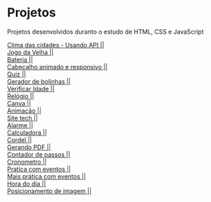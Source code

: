 # Projetos
 Projetos desenvolvidos duranto o estudo de HTML, CSS e JavaScript

[Clima das cidades - Usando API ||](https://joiceclemente.github.io/Projetos/clima%20das%20cidades/)  
[Jogo da Velha ||](https://joiceclemente.github.io/Projetos/jogo%20da%20velha/)<br>
[Bateria ||](https://joiceclemente.github.io/Projetos/bateria/)<br>
[Cabeçalho animado e responsivo ||](https://joiceclemente.github.io/Projetos/cabeçalho/)<br>
[Quiz ||](https://joiceclemente.github.io/Projetos/quiz/)<br>
[Gerador de bolinhas ||](https://joiceclemente.github.io/Projetos/bolinhas/)<br>
[Verificar Idade ||](https://joiceclemente.github.io/Projetos/verificar%20idade/)<br>
[Relógio ||](https://joiceclemente.github.io/Projetos/relogio%20analogico/)<br>
[Canva ||](https://joiceclemente.github.io/Projetos/canva/)<br>
[Animação ||](https://joiceclemente.github.io/Projetos/animaçao/)<br>
[Site tech ||](https://joiceclemente.github.io/Projetos/site%20tech/)<br>
[Alarme ||](https://joiceclemente.github.io/Projetos/alarme/)<br>
[Calculadora ||](https://joiceclemente.github.io/Projetos/calculadora/)<br>
[Cordel ||](https://joiceclemente.github.io/Projetos/cordel/)<br>
[Gerando PDF ||](https://joiceclemente.github.io/Projetos/criando%20PDF/)<br>
[Contador de passos ||](https://joiceclemente.github.io/Projetos/contador%20de%20passos/)<br>
[Cronometro ||](https://joiceclemente.github.io/Projetos/cronometro/)<br>
[Pratica com eventos ||](https://joiceclemente.github.io/Projetos/addListener%20pratica/)<br>
[Mais prática com eventos ||](https://joiceclemente.github.io/Projetos/adicionando%20e%20removendo%20cursos/)<br>
[Hora do dia ||](https://joiceclemente.github.io/Projetos/hora%20do%20dia/)<br>
[Posicionamento de imagem ||](https://joiceclemente.github.io/Projetos/posicionamento%20de%20imagem/)
